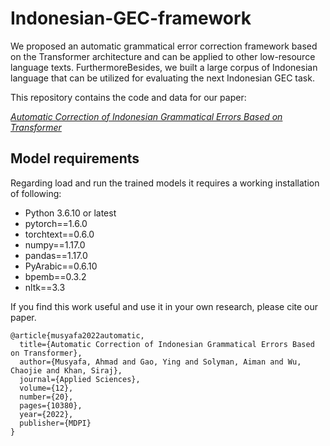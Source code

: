 # Indonesian-GEC-framework
We proposed an automatic grammatical error correction framework based on the Transformer architecture and can be applied to other low-resource language texts. FurthermoreBesides, we built a large corpus of Indonesian language that can be utilized for evaluating the next Indonesian GEC task.

This repository contains the code and data for our paper:

[*Automatic Correction of Indonesian Grammatical Errors Based on Transformer*](https://www.mdpi.com/2076-3417/12/20/10380)

## Model requirements
Regarding load and run the trained models it requires a working installation of following:
- Python 3.6.10 or latest 
- pytorch==1.6.0
- torchtext==0.6.0
- numpy==1.17.0
- pandas==1.17.0
- PyArabic==0.6.10
- bpemb==0.3.2
- nltk==3.3


If you find this work useful and use it in your own research, please cite our paper.
`````
@article{musyafa2022automatic,
  title={Automatic Correction of Indonesian Grammatical Errors Based on Transformer},
  author={Musyafa, Ahmad and Gao, Ying and Solyman, Aiman and Wu, Chaojie and Khan, Siraj},
  journal={Applied Sciences},
  volume={12},
  number={20},
  pages={10380},
  year={2022},
  publisher={MDPI}
}

`````

